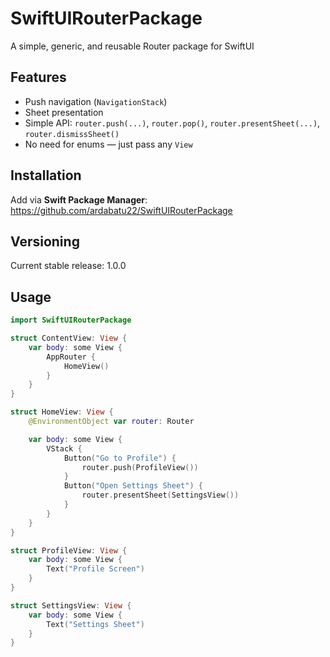 # SwiftUIRouterPackage

A simple, generic, and reusable Router package for SwiftUI 

## Features
-  Push navigation (`NavigationStack`)
-  Sheet presentation
-  Simple API: `router.push(...)`, `router.pop()`, `router.presentSheet(...)`, `router.dismissSheet()`
-  No need for enums — just pass any `View`

## Installation
Add via **Swift Package Manager**:
https://github.com/ardabatu22/SwiftUIRouterPackage

## Versioning
Current stable release: 1.0.0

## Usage

```swift
import SwiftUIRouterPackage

struct ContentView: View {
    var body: some View {
        AppRouter {
            HomeView()
        }
    }
}

struct HomeView: View {
    @EnvironmentObject var router: Router

    var body: some View {
        VStack {
            Button("Go to Profile") {
                router.push(ProfileView())
            }
            Button("Open Settings Sheet") {
                router.presentSheet(SettingsView())
            }
        }
    }
}

struct ProfileView: View {
    var body: some View {
        Text("Profile Screen")
    }
}

struct SettingsView: View {
    var body: some View {
        Text("Settings Sheet")
    }
}
